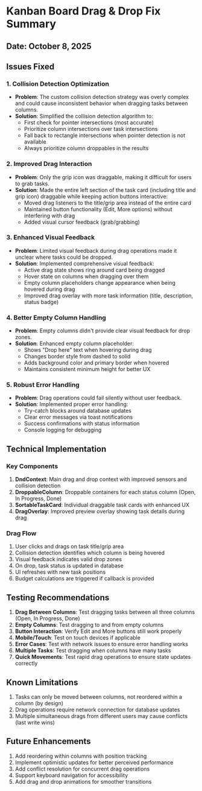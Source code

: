 # Kanban Board Drag & Drop Fix Summary

## Date: October 8, 2025

## Issues Fixed

### 1. **Collision Detection Optimization**

- **Problem**: The custom collision detection strategy was overly complex and could cause inconsistent behavior when dragging tasks between columns.
- **Solution**: Simplified the collision detection algorithm to:
  - First check for pointer intersections (most accurate)
  - Prioritize column intersections over task intersections
  - Fall back to rectangle intersections when pointer detection is not available
  - Always prioritize column droppables in the results

### 2. **Improved Drag Interaction**

- **Problem**: Only the grip icon was draggable, making it difficult for users to grab tasks.
- **Solution**: Made the entire left section of the task card (including title and grip icon) draggable while keeping action buttons interactive:
  - Moved drag listeners to the title/grip area instead of the entire card
  - Maintained button functionality (Edit, More options) without interfering with drag
  - Added visual cursor feedback (grab/grabbing)

### 3. **Enhanced Visual Feedback**

- **Problem**: Limited visual feedback during drag operations made it unclear where tasks could be dropped.
- **Solution**: Implemented comprehensive visual feedback:
  - Active drag state shows ring around card being dragged
  - Hover state on columns when dragging over them
  - Empty column placeholders change appearance when being hovered during drag
  - Improved drag overlay with more task information (title, description, status badge)

### 4. **Better Empty Column Handling**

- **Problem**: Empty columns didn't provide clear visual feedback for drop zones.
- **Solution**: Enhanced empty column placeholder:
  - Shows "Drop here" text when hovering during drag
  - Changes border style from dashed to solid
  - Adds background color and primary border when hovered
  - Maintains consistent minimum height for better UX

### 5. **Robust Error Handling**

- **Problem**: Drag operations could fail silently without user feedback.
- **Solution**: Implemented proper error handling:
  - Try-catch blocks around database updates
  - Clear error messages via toast notifications
  - Success confirmations with status information
  - Console logging for debugging

## Technical Implementation

### Key Components

1. **DndContext**: Main drag and drop context with improved sensors and collision detection
2. **DroppableColumn**: Droppable containers for each status column (Open, In Progress, Done)
3. **SortableTaskCard**: Individual draggable task cards with enhanced UX
4. **DragOverlay**: Improved preview overlay showing task details during drag

### Drag Flow

1. User clicks and drags on task title/grip area
2. Collision detection identifies which column is being hovered
3. Visual feedback indicates valid drop zones
4. On drop, task status is updated in database
5. UI refreshes with new task positions
6. Budget calculations are triggered if callback is provided

## Testing Recommendations

1. **Drag Between Columns**: Test dragging tasks between all three columns (Open, In Progress, Done)
2. **Empty Columns**: Test dragging to and from empty columns
3. **Button Interaction**: Verify Edit and More buttons still work properly
4. **Mobile/Touch**: Test on touch devices if applicable
5. **Error Cases**: Test with network issues to ensure error handling works
6. **Multiple Tasks**: Test dragging when columns have many tasks
7. **Quick Movements**: Test rapid drag operations to ensure state updates correctly

## Known Limitations

1. Tasks can only be moved between columns, not reordered within a column (by design)
2. Drag operations require network connection for database updates
3. Multiple simultaneous drags from different users may cause conflicts (last write wins)

## Future Enhancements

1. Add reordering within columns with position tracking
2. Implement optimistic updates for better perceived performance
3. Add conflict resolution for concurrent drag operations
4. Support keyboard navigation for accessibility
5. Add drag and drop animations for smoother transitions

